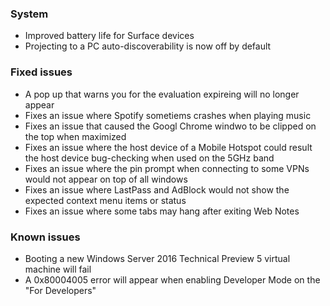 ### System
- Improved battery life for Surface devices
- Projecting to a PC auto-discoverability is now off by default

### Fixed issues
- A pop up that warns you for the evaluation expireing will no longer appear
- Fixes an issue where Spotify sometiems crashes when playing music
- Fixes an issue that caused the Googl Chrome windwo to be clipped on the top when maximized
- Fixes an issue where the host device of a Mobile Hotspot could result the host device bug-checking when used on the 5GHz band
- Fixes an issue where the pin prompt when connecting to some VPNs would not appear on top of all windows
- Fixes an issue where LastPass and AdBlock would not show the expected context menu items or status
- Fixes an issue where some tabs may hang after exiting Web Notes

### Known issues
- Booting a new Windows Server 2016 Technical Preview 5 virtual machine will fail
- A 0x80004005 error will appear when enabling Developer Mode on the "For Developers"